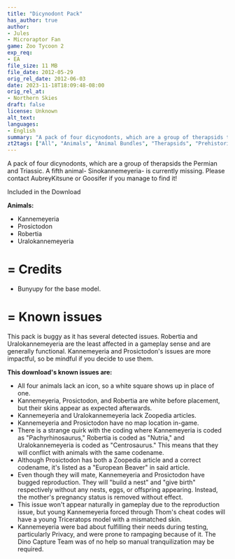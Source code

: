 ```yaml
---
title: "Dicynodont Pack"
has_author: true
author: 
- Jules
- Microraptor Fan
game: Zoo Tycoon 2
exp_req: 
- EA
file_size: 11 MB
file_date: 2012-05-29
orig_rel_date: 2012-06-03
date: 2023-11-18T18:09:48-08:00
orig_rel_at: 
- Northern Skies
draft: false
license: Unknown
alt_text: 
languages:
- English
summary: "A pack of four dicynodonts, which are a group of therapsids the Permian and Triassic."
zt2tags: ["All", "Animals", "Animal Bundles", "Therapsids", "Prehistoric"]
---
```

A pack of four dicynodonts, which are a group of therapsids the Permian and Triassic. A fifth animal- Sinokannemeyeria- is currently missing. Please contact AubreyKitsune or Goosifer if you manage to find it!


Included in the Download


**Animals:**
- Kannemeyeria
- Prosictodon
- Robertia
- Uralokannemeyeria

=
Credits
=

- Bunyupy for the base model.

=
Known issues
=

This pack is buggy as it has several detected issues. Robertia and Uralokannemeyeria are the least affected in a gameplay sense and are generally functional. Kannemeyeria and Prosictodon's issues are more impactful, so be mindful if you decide to use them.

**This download's known issues are:**
- All four animals lack an icon, so a white square shows up in place of one.
- Kannemeyeria, Prosictodon, and Robertia are white before placement, but their skins appear as expected afterwards.
- Kannemeyeria and Uralokannemeyeria lack Zoopedia articles.
- Kannemeyeria and Prosictodon have no map location in-game.
- There is a strange quirk with the coding where Kannemeyeria is coded as "Pachyrhinosaurus," Robertia is coded as "Nutria," and Uralokannemeyeria is coded as "Centrosaurus." This means that they will conflict with animals with the same codename.
- Although Prosictodon has both a Zoopedia article and a correct codename, it's listed as a "European Beaver" in said article.
- Even though they will mate, Kannemeyeria and Prosictodon have bugged reproduction. They will "build a nest" and "give birth" respectively without any nests, eggs, or offspring appearing. Instead, the mother's pregnancy status is removed without effect.
- This issue won't appear naturally in gameplay due to the reproduction issue, but young Kannemeyeria forced through Thom's cheat codes will have a young Triceratops model with a mismatched skin.
- Kannemeyeria were bad about fulfilling their needs during testing, particularly Privacy, and were prone to rampaging because of it. The Dino Capture Team was of no help so manual tranquilization may be required.